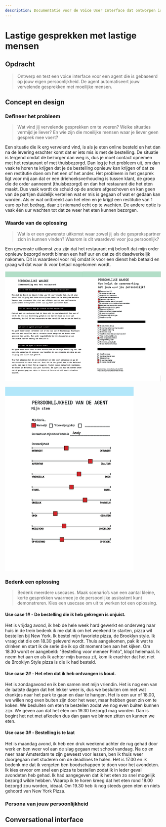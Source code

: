 ```yaml
---
description: Documentatie voor de Voice User Interface dat ontworpen is voor het vak HAI.
---
```


# Lastige gesprekken met lastige mensen

## Opdracht

> Ontwerp en test een voice interface voor een agent die is gebaseerd op jouw eigen persoonlijkheid. De agent automatiseert jouw vervelende gesprekken met moeilijke mensen.

## Concept en design

### Defineer het probleem

> Wat vind jij vervelende gesprekken om te voeren? Welke situaties vermijd je liever? En wie zijn die moeilijke mensen waar je liever geen gesprek mee voert?

Een situatie die ik erg vervelend vind, is als je eten online besteld en het dan na de levering erachter komt dat er iets mis is met de bestelling. De situatie is tergend omdat de bezorger dan weg is, dus je moet contact opnemen met het restaurant of met thuisbezorgd. Dan leg je het probleem uit,  om dan vaak te horen te krijgen dat je de bestelling opnieuw kan krijgen of dat ze een restitutie doen om het een of het ander. Het probleem in het gesprek ligt voor mij aan dat er een driehoeksverhouding is tussen klant, de groep die de order aanneemt \(thuisbezorgd\) en dan het restaurant die het eten maakt. Dus vaak wordt de schuld op de andere afgeschoven en kan geen van de partijen duidelijk vertellen wat er mis is gegaan of wat er gedaan kan worden. Als er wat ontbreekt aan het eten en je krijgt een restitutie van 1 euro op het bedrag, daar zit niemand echt op te wachten. De andere optie is vaak één uur wachten tot dat ze weer het eten kunnen bezorgen. 

### Waarde van de oplossing

> Wat is er een gewenste uitkomst waar zowel jij als de gesprekspartner zich in kunnen vinden? Waarom is dit waardevol voor jou persoonlijk?

Een gewenste uitkomst zou zijn dat het restaurant mij belooft dat mijn order opnieuw bezorgd wordt binnen een half uur en dat ze dit daadwerkelijk nakomen. Dit is waardevol voor mij omdat ik voor een dienst heb betaald en graag wil dat waar ik voor betaal nagekomen wordt. 

![Afbeelding 1. Persoonlijke waarde van samenwerking met de agent.](../.gitbook/assets/materialen-opdracht-2.png)

![Afbeelding 2. Visualisatie van de persoonlijkheid van de agent. ](../.gitbook/assets/materialen-opdracht-22.png)

### Bedenk een oplossing

> Bedenk meerdere usecases. Maak scenario’s van een aantal kleine, korte gesprekken waarmee je de persoonlijke assisstent kunt demonstreren. Kies een usecase om uit te werken tot een oplossing.

#### Use case 1\# - De bestelling die ik heb gekregen is onjuist. 

Het is vrijdag avond, ik heb de hele week hard gewerkt en onderweg naar huis in de trein bedenk ik me dat ik om het weekend te starten, pizza wil bestellen bij New York. Ik bestel mijn favoriete pizza, de Brooklyn style. Ik vraag dat die om 18.30 geleverd wordt. Thuis aangekomen, pak ik wat te drinken en start ik de serie die ik op dit moment ben aan het kijken. Om 18.30 wordt er aangebeld: "Bestelling voor meneer Pinto", klopt helemaal. Ik neem het aan en als ik achter mijn bureau zit, kom ik erachter dat het niet de Brooklyn Style pizza is die ik had besteld. 

#### Use case 2\# - Het eten dat ik heb ontvangen is koud.

Het is zondagavond en ik ben samen met mijn vriendin. Het is nog een van de laatste dagen dat het lekker weer is, dus we besluiten om met wat drankjes naar het park te gaan en daar te hangen. Het is een uur of 18.00, we willen nog even buiten zijn door het weer, maar hebben geen zin om te koken. We besluiten om eten te bestellen zodat we nog even buiten kunnen zijn.  We geven aan dat het eten om 19.30 bezorgd mag worden. Dan is begint het net met afkoelen dus dan gaan we binnen zitten en kunnen we eten.  

#### Use case 3\# - Bestelling is te laat

Het is maandag avond, ik heb een druk weekend achter de rug gehad door werk en ben weer vol aan de slag gegaan met school vandaag. Na op en neer naar Amsterdam te zijn geweest voor lessen, ben ik thuis weer doorgegaan met studeren om de deadlines te halen. Het is 17.00 en ik bedenk me dat ik vergeten ben boodschappen te doen voor het avondeten. Ik kies ervoor om snel een pizza te bestellen zodat ik in ieder geval avondeten heb gehad. Ik had aangegeven dat ik het eten zo snel mogelijk bezorgd wilde hebben. Waarop ik te horen kreeg dat het eten rond 18.00 bezorgd zou worden, ideaal. Om 19.30 heb ik nog steeds geen eten en niets gehoord van New York Pizza. 

### Persona van jouw persoonlijkheid



## Conversational interface



